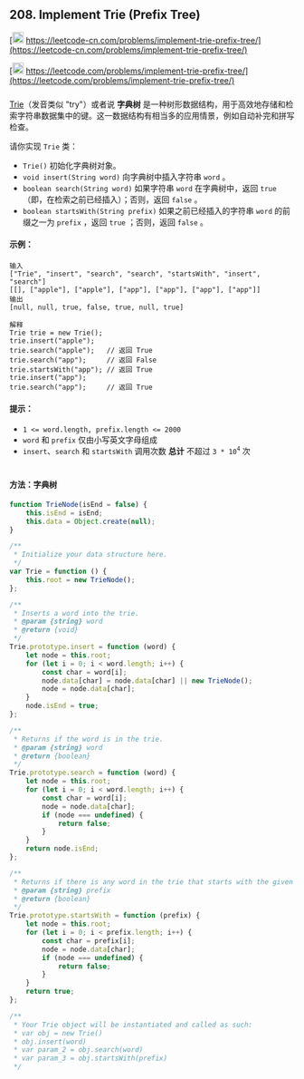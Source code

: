 ## 208. Implement Trie (Prefix Tree)

[<img src="https://static.leetcode-cn.com/cn-mono-assets/production/assets/logo-dark-cn.c42314a8.svg" height="20" /> https://leetcode-cn.com/problems/implement-trie-prefix-tree/](https://leetcode-cn.com/problems/implement-trie-prefix-tree/)

[<img src="https://assets.leetcode.com/static_assets/public/webpack_bundles/images/logo-dark.e99485d9b.svg" height="20"/> https://leetcode.com/problems/implement-trie-prefix-tree/](https://leetcode.com/problems/implement-trie-prefix-tree/)

###

[Trie](https://baike.baidu.com/item/%E5%AD%97%E5%85%B8%E6%A0%91/9825209?fr=aladdin)（发音类似 "try"）或者说 **字典树** 是一种树形数据结构，用于高效地存储和检索字符串数据集中的键。这一数据结构有相当多的应用情景，例如自动补完和拼写检查。

请你实现 `Trie` 类：

-   `Trie()` 初始化字典树对象。
-   `void insert(String word)` 向字典树中插入字符串 `word` 。
-   `boolean search(String word)` 如果字符串 `word` 在字典树中，返回 `true`（即，在检索之前已经插入）；否则，返回 `false` 。
-   `boolean startsWith(String prefix)` 如果之前已经插入的字符串 `word` 的前缀之一为 `prefix` ，返回 `true` ；否则，返回 `false` 。

#### 示例：

```
输入
["Trie", "insert", "search", "search", "startsWith", "insert", "search"]
[[], ["apple"], ["apple"], ["app"], ["app"], ["app"], ["app"]]
输出
[null, null, true, false, true, null, true]

解释
Trie trie = new Trie();
trie.insert("apple");
trie.search("apple");   // 返回 True
trie.search("app");     // 返回 False
trie.startsWith("app"); // 返回 True
trie.insert("app");
trie.search("app");     // 返回 True
```

#### 提示：

-   `1 <= word.length, prefix.length <= 2000`
-   `word` 和 `prefix` 仅由小写英文字母组成
-   `insert`、`search` 和 `startsWith` 调用次数 **总计** 不超过 `3 * 10`<sup>`4`</sup> 次

#

#### 方法：字典树

```js
function TrieNode(isEnd = false) {
    this.isEnd = isEnd;
    this.data = Object.create(null);
}

/**
 * Initialize your data structure here.
 */
var Trie = function () {
    this.root = new TrieNode();
};

/**
 * Inserts a word into the trie.
 * @param {string} word
 * @return {void}
 */
Trie.prototype.insert = function (word) {
    let node = this.root;
    for (let i = 0; i < word.length; i++) {
        const char = word[i];
        node.data[char] = node.data[char] || new TrieNode();
        node = node.data[char];
    }
    node.isEnd = true;
};

/**
 * Returns if the word is in the trie.
 * @param {string} word
 * @return {boolean}
 */
Trie.prototype.search = function (word) {
    let node = this.root;
    for (let i = 0; i < word.length; i++) {
        const char = word[i];
        node = node.data[char];
        if (node === undefined) {
            return false;
        }
    }
    return node.isEnd;
};

/**
 * Returns if there is any word in the trie that starts with the given prefix.
 * @param {string} prefix
 * @return {boolean}
 */
Trie.prototype.startsWith = function (prefix) {
    let node = this.root;
    for (let i = 0; i < prefix.length; i++) {
        const char = prefix[i];
        node = node.data[char];
        if (node === undefined) {
            return false;
        }
    }
    return true;
};

/**
 * Your Trie object will be instantiated and called as such:
 * var obj = new Trie()
 * obj.insert(word)
 * var param_2 = obj.search(word)
 * var param_3 = obj.startsWith(prefix)
 */
```
